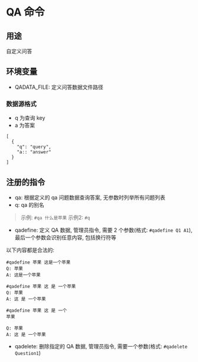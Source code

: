 # QA 命令

## 用途

自定义问答

## 环境变量

- QADATA_FILE: 定义问答数据文件路径

### 数据源格式

- q 为查询 key
- a 为答案

```
[
  {
    "q": "query",
    "a:: "answer"
  }
]
```


## 注册的指令

- qa: 根据定义的 qa 问题数据查询答案, 无参数时列举所有问题列表
- q: qa 的别名
> 示例: `#qa 什么是苹果`
> 示例2: `#q`

- qadefine: 定义 QA 数据, 管理员指令, 需要 2 个参数(格式: `#qadefine Q1 A1`), 最后一个参数会识别任意内容, 包括换行符等

以下内容都是合法的:
```
#qadefine 苹果 这是一个苹果
Q: 苹果
A: 这是一个苹果
```

```
#qadefine 苹果 这 是 一个苹果
Q: 苹果
A: 这 是 一个苹果
```

```
#qadefine 苹果 这 是 一个
苹果

Q: 苹果
A: 这 是 一个苹果
```

- qadelete: 删除指定的 QA 数据, 管理员指令, 需要一个参数(格式: `#qadelete Question1`)
